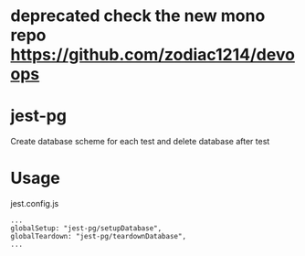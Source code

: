# deprecated check the new mono repo https://github.com/zodiac1214/devoops

# jest-pg
Create database scheme for each test and delete database after test


# Usage
jest.config.js
``` 
...
globalSetup: "jest-pg/setupDatabase",
globalTeardown: "jest-pg/teardownDatabase",
...
```
